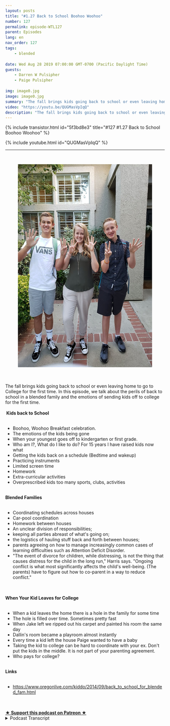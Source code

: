 ```yaml
---
layout: posts
title: "#1.27 Back to School Boohoo Woohoo"
number: 127
permalink: episode-WTL127
parent: Episodes
lang: en
nav_order: 127
tags:
    - blended

date: Wed Aug 28 2019 07:00:00 GMT-0700 (Pacific Daylight Time)
guests:
    - Darren W Pulsipher
    - Paige Pulsipher

img: image0.jpg
image: image0.jpg
summary: "The fall brings kids going back to school or even leaving home to go to College for the first time. In this episode, we talk about the perils of back to school in a blended family and the emotions of sending kids off to college for the first time."
video: "https://youtu.be/QUGMasVpIqQ"
description: "The fall brings kids going back to school or even leaving home to go to College for the first time. In this episode, we talk about the perils of back to school in a blended family and the emotions of sending kids off to college for the first time."
---
```


<div>
{% include transistor.html id="5f3bd8e3" title="#127 #1.27 Back to School Boohoo Woohoo" %}

{% include youtube.html id="QUGMasVpIqQ" %}
</div>

---

<html><head></head><body><div><a href="https://1.bp.blogspot.com/-HjAuYtEbvh8/XWWAq4sgE7I/AAAAAAAFC9Y/Ea_il9ji5Jcw52GMMlmKJUcj07xIFnxigCLcBGAs/s1600/20190812_073018.jpg"><br></a><figure data-trix-attachment="{&quot;contentType&quot;:&quot;image&quot;,&quot;height&quot;:640,&quot;url&quot;:&quot;https://1.bp.blogspot.com/-HjAuYtEbvh8/XWWAq4sgE7I/AAAAAAAFC9Y/Ea_il9ji5Jcw52GMMlmKJUcj07xIFnxigCLcBGAs/s640/20190812_073018.jpg&quot;,&quot;width&quot;:480}" data-trix-content-type="image" class="attachment attachment--preview"><img src="./image0.jpg" width="480" height="640"><figcaption class="attachment__caption"></figcaption></figure></div><div><br></div><div><br></div><div>The fall brings kids going back to school or even leaving home to go to College for the first time. In this episode, we talk about the perils of back to school in a blended family and the emotions of sending kids off to college for the first time.</div><div><strong><br>&nbsp;Kids back to School<br></strong><br></div><ul><li>Boohoo, Woohoo Breakfast celebration.</li><li>The emotions of the kids being gone</li><li>When your youngest goes off to kindergarten or first grade.</li><li>Who am I?, What do I like to do? For 15 years I have raised kids now what</li><li>Getting the kids back on a schedule (Bedtime and wakeup)</li><li>Practicing instruments</li><li>Limited screen time</li><li>Homework</li><li>Extra-curricular activities</li><li>Overprescribed kids too many sports, clubs, activities</li></ul><div><strong><br>Blended Families<br></strong><br></div><ul><li>Coordinating schedules across houses</li><li>Car-pool coordination</li><li>Homework between houses</li><li>An unclear division of responsibilities;&nbsp;</li><li>keeping all parties abreast of what's going on;&nbsp;</li><li>the logistics of hauling stuff back and forth between houses;</li><li>parents agreeing on how to manage increasingly common cases of learning difficulties such as Attention Deficit Disorder.</li><li>"The event of divorce for children, while distressing, is not the thing that causes distress for the child in the long run," Harris says. "Ongoing conflict is what most significantly affects the child's well-being. (The parents) have to figure out how to co-parent in a way to reduce conflict."</li></ul><div><br></div><div><strong><br>When Your Kid Leaves for College<br></strong><br></div><ul><li>When a kid leaves the home there is a hole in the family for some time</li><li>The hole is filled over time. Sometimes pretty fast</li><li>When Jake left we ripped out his carpet and painted his room the same day</li><li>Dallin's room became a playroom almost instantly</li><li>Every time a kid left the house Paige wanted to have a baby</li><li>Taking the kid to college can be hard to coordinate with your ex. Don't put the kids in the middle. It is not part of your parenting agreement.</li><li>Who pays for college?</li></ul><div><strong><br>Links<br></strong><br></div><ul><li><a href="https://www.oregonlive.com/kiddo/2014/09/back_to_school_for_blended_fam.html">https://www.oregonlive.com/kiddo/2014/09/back_to_school_for_blended_fam.html</a></li></ul><div><br><br></div>
<strong>
  <a href="https://www.patreon.com/wheresthelemonade" target="_donate" rel="payment" title="★ Support this podcast on Patreon ★">★ Support this podcast on Patreon ★</a>
</strong></body></html>

<details>
<summary> Podcast Transcript </summary>

<p></p>

</details>
